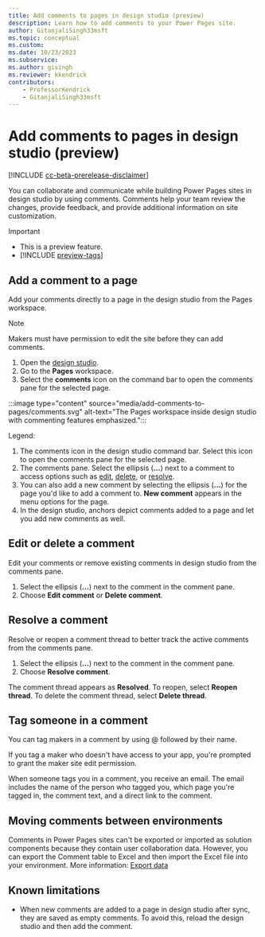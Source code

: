 ```yaml
---
title: Add comments to pages in design studio (preview)
description: Learn how to add comments to your Power Pages site.
author: GitanjaliSingh33msft
ms.topic: conceptual
ms.custom: 
ms.date: 10/23/2023
ms.subservice:
ms.author: gisingh
ms.reviewer: kkendrick
contributors:
    - ProfessorKendrick
    - GitanjaliSingh33msft
---
```


# Add comments to pages in design studio (preview)

[!INCLUDE [cc-beta-prerelease-disclaimer](../includes/cc-beta-prerelease-disclaimer.md)]

You can collaborate and communicate while building Power Pages sites in design studio by using comments. Comments help your team review the changes, provide feedback, and provide additional information on site customization. 

> [!IMPORTANT]
> - This is a preview feature.
> - [!INCLUDE [preview-tags](../includes/cc-preview-features-definition.md)]
## Add a comment to a page

Add your comments directly to a page in the design studio from the Pages workspace.

> [!NOTE]
> Makers must have permission to edit the site before they can add comments.
1. Open the [design studio](use-design-studio.md).
1. Go to the **Pages** workspace.
1. Select the **comments** icon on the command bar to open the comments pane for the selected page. 

:::image type="content" source="media/add-comments-to-pages/comments.svg" alt-text="The Pages workspace inside design studio with commenting features emphasized.":::

Legend:

1. The comments icon in the design studio command bar. Select this icon to open the comments pane for the selected page.
1. The comments pane. Select the ellipsis (**...**) next to a comment to access options such as [edit](#edit-or-delete-a-comment), [delete](#edit-or-delete-a-comment), or [resolve](#resolve-a-comment).
1. You can also add a new comment by selecting the ellipsis (**...**) for the page you'd like to add a comment to. **New comment** appears in the menu options for the page.
1. In the design studio, anchors depict comments added to a page and let you add new comments as well.

## Edit or delete a comment

Edit your comments or remove existing comments in design studio from the comments pane.

1. Select the ellipsis (**...**) next to the comment in the comment pane.
1. Choose **Edit comment** or **Delete comment**.

## Resolve a comment

Resolve or reopen a comment thread to better track the active comments from the comments pane.

1. Select the ellipsis (**...**) next to the comment in the comment pane.
1. Choose **Resolve comment**. 

The comment thread appears as **Resolved**. To reopen, select **Reopen thread**. To delete the comment thread, select **Delete thread**.

## Tag someone in a comment

You can tag makers in a comment by using @ followed by their name.

If you tag a maker who doesn't have access to your app, you're prompted to grant the maker site edit permission.

When someone tags you in a comment, you receive an email. The email includes the name of the person who tagged you, which page you're tagged in, the comment text, and a direct link to the comment.

## Moving comments between environments

Comments in Power Pages sites can't be exported or imported as solution components because they contain user collaboration data. However, you can export the Comment table to Excel and then import the Excel file into your environment. More information: [Export data](/power-apps/maker/data-platform/data-platform-import-export#export-data)

## Known limitations

- When new comments are added to a page in design studio after sync, they are saved as empty comments. To avoid this, reload the design studio and then add the comment.
